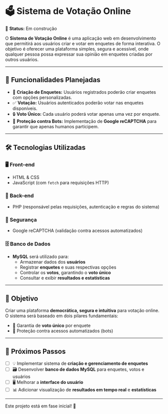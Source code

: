 # 🗳️ Sistema de Votação Online

🚧 **Status:** Em construção

O **Sistema de Votação Online** é uma aplicação web em desenvolvimento que permitirá aos usuários criar e votar em enquetes de forma interativa. O objetivo é oferecer uma plataforma simples, segura e acessível, onde qualquer pessoa possa expressar sua opinião em enquetes criadas por outros usuários.

---

## 🎯 Funcionalidades Planejadas

- 📝 **Criação de Enquetes:** Usuários registrados poderão criar enquetes com opções personalizadas.
- ✅ **Votação:** Usuários autenticados poderão votar nas enquetes disponíveis.
- 🔒 **Voto Único:** Cada usuário poderá votar apenas uma vez por enquete.
- 🧠 **Proteção contra Bots:** Implementação de **Google reCAPTCHA** para garantir que apenas humanos participem.

---

## 🛠️ Tecnologias Utilizadas

### 🖥️ Front-end
- HTML & CSS
- JavaScript (com `fetch` para requisições HTTP)

### 🧩 Back-end
- PHP (responsável pelas requisições, autenticação e regras do sistema)

### 🔐 Segurança
- Google reCAPTCHA (validação contra acessos automatizados)

### 🗄️ Banco de Dados
- **MySQL** será utilizado para:
  - Armazenar dados dos **usuários**
  - Registrar **enquetes** e suas respectivas opções
  - Controlar os **votos**, garantindo o **voto único**
  - Consultar e exibir **resultados e estatísticas**

---

## 🎯 Objetivo

Criar uma plataforma **democrática, segura e intuitiva** para votação online. O sistema será baseado em dois pilares fundamentais:

- 📌 Garantia de **voto único** por enquete
- 🔐 Proteção contra acessos automatizados (bots)

---

## 🚀 Próximos Passos

- [ ] 💡 Implementar sistema de **criação e gerenciamento de enquetes**
- [ ] 🗃️ Desenvolver **banco de dados MySQL** para enquetes, votos e usuários
- [ ] 🖥️ Melhorar a **interface do usuário**
- [ ] 📊 Adicionar visualização de **resultados em tempo real** e **estatísticas**

---

Este projeto está em fase inicial! 🚀
